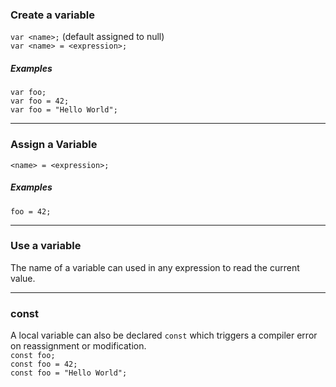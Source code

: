 ### Create a variable

`var <name>;` (default assigned to null)  
`var <name> = <expression>;`  

##### Examples
`var foo;`  
`var foo = 42;`  
`var foo = "Hello World";`  

---

### Assign a Variable
`<name> = <expression>;`
##### Examples
`foo = 42;`

--- 

### Use a variable
The name of a variable can used in any expression to read the current value.

--- 

### const
A local variable can also be declared `const` which triggers a compiler error on reassignment or modification.  
`const foo;`  
`const foo = 42;`  
`const foo = "Hello World";`  